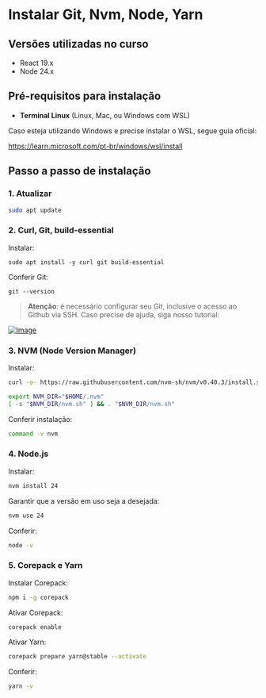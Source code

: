 # Instalar Git, Nvm, Node, Yarn

## Versões utilizadas no curso

- React 19.x
- Node 24.x

## Pré-requisitos para instalação

- **Terminal Linux** (Linux, Mac, ou Windows com WSL)

Caso esteja utilizando Windows e precise instalar o WSL, segue guia oficial:

https://learn.microsoft.com/pt-br/windows/wsl/install

## Passo a passo de instalação

### 1. Atualizar 

```bash
sudo apt update
```

### 2. Curl, Git, build-essential

Instalar:

```
sudo apt install -y curl git build-essential
```

Conferir Git:

```
git --version
```

> **Atenção**: é necessário configurar seu Git, inclusive o acesso ao Github via SSH. Caso precise de ajuda, siga nosso tutorial:

[![Image](https://img.youtube.com/vi/_hZf1teRFNg/mqdefault.jpg "Vídeo no Youtube")](https://youtu.be/_hZf1teRFNg)


### 3. NVM (Node Version Manager)

Instalar:

```bash
curl -o- https://raw.githubusercontent.com/nvm-sh/nvm/v0.40.3/install.sh | bash
```

```bash
export NVM_DIR="$HOME/.nvm"
[ -s "$NVM_DIR/nvm.sh" ] && . "$NVM_DIR/nvm.sh"
```

Conferir instalação:

```bash
command -v nvm
```

### 4. Node.js

Instalar:

```bash
nvm install 24
```

Garantir que a versão em uso seja a desejada:

```bash
nvm use 24
```

Conferir:

```bash
node -v
```

### 5. Corepack e Yarn

Instalar Corepack:

```bash
npm i -g corepack
```

Ativar Corepack:

```bash
corepack enable
```

Ativar Yarn:

```bash
corepack prepare yarn@stable --activate
```

Conferir:

```bash
yarn -v
```

